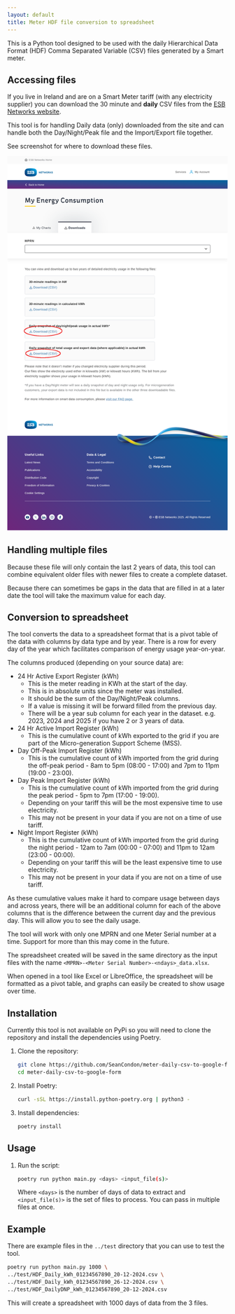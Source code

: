 ```yaml
---
layout: default
title: Meter HDF file conversion to spreadsheet
---
```


This is a Python tool designed to be used with the daily
Hierarchical Data Format (HDF) Comma Separated Variable (CSV)
files generated by a Smart meter.

## Accessing files

If you live in Ireland and are on a Smart Meter tariff (with any electricity supplier)
you can download the 30 minute and **daily** CSV files from the
[ESB Networks website](https://www.esbnetworks.ie/existing-connections/meters-and-readings/my-smart-datadata).

This tool is for handling Daily data (only) downloaded from the site and
can handle both the Day/Night/Peak file and the Import/Export file together.

See screenshot for where to download these files.

![ESB Networks customer Portal](images/My-Energy-Consumption-Customer-Portal.png)

## Handling multiple files

Because these file will only contain the last 2 years of data, this tool
can combine equivalent older files with newer files to create a complete dataset.

Because there can sometimes be gaps in the data that are filled in at a later date
the tool will take the maximum value for each day.

## Conversion to spreadsheet

The tool converts the data to a spreadsheet format that is a pivot table of the data
with columns by data type and by year. There is a row for every day of the year
which facilitates comparison of energy usage year-on-year.

The columns produced (depending on your source data) are:

* 24 Hr Active Export Register (kWh)
  * This is the meter reading in KWh at the start of the day.
  * This is in absolute units since the meter was installed.
  * It should be the sum of the Day/Night/Peak columns.
  * If a value is missing it will be forward filled from the previous day.
  * There will be a year sub column for each year in the dataset. e.g.
    2023, 2024 and 2025 if you have 2 or 3 years of data.
* 24 Hr Active Import Register (kWh)
  * This is the cumulative count of kWh exported to the grid if you are part of
    the Micro-generation Support Scheme (MSS).
* Day Off-Peak Import Register (kWh)
  * This is the cumulative count of kWh imported from the grid during the off-peak
    period - 8am to 5pm (08:00 - 17:00) and 7pm to 11pm (19:00 - 23:00).
* Day Peak Import Register (kWh)
  * This is the cumulative count of kWh imported from the grid during the peak
    period - 5pm to 7pm (17:00 - 19:00).
  * Depending on your tariff this will be the most expensive time to use electricity.
  * This may not be present in your data if you are not on a time of use tariff.
* Night Import Register (kWh)
  * This is the cumulative count of kWh imported from the grid during the night
    period - 12am to 7am (00:00 - 07:00) and 11pm to 12am (23:00 - 00:00).
  * Depending on your tariff this will be the least expensive time to use electricity.
  * This may not be present in your data if you are not on a time of use tariff.

As these cumulative values make it hard to compare usage between days and
across years, there will be an additional column for each of the above columns
that is the difference between the current day and the previous day. This will
allow you to see the daily usage.

The tool will work with only one MPRN and one Meter Serial number at a time.
Support for more than this may come in the future.

The spreadsheet created will be saved in the same directory as the input files
with the name `<MPRN>-<Meter Serial Number>-<ndays>_data.xlsx`.

When opened in a tool like Excel or LibreOffice, the spreadsheet will be formatted
as a pivot table, and graphs can easily be created to show usage over time.

## Installation

Currently this tool is not available on PyPi so you will need to clone the repository
and install the dependencies using Poetry.

1. Clone the repository:

    ```sh
    git clone https://github.com/SeanCondon/meter-daily-csv-to-google-form.git
    cd meter-daily-csv-to-google-form
    ```

2. Install Poetry:

    ```sh
    curl -sSL https://install.python-poetry.org | python3 -
    ```

3. Install dependencies:

    ```sh
    poetry install
    ```

## Usage

1. Run the script:

    ```sh
    poetry run python main.py <days> <input_file(s)>
    ```

    Where `<days>` is the number of days of data to extract and
    `<input_file(s)>` is the set of files to process. You can pass in multiple
    files at once.

## Example

There are example files in the `../test` directory that you can use to test the tool.

```sh
poetry run python main.py 1000 \
../test/HDF_Daily_kWh_01234567890_20-12-2024.csv \
../test/HDF_Daily_kWh_01234567890_26-12-2024.csv \
../test/HDF_DailyDNP_kWh_01234567890_20-12-2024.csv
```

This will create a spreadsheet with 1000 days of data from the 3 files.
